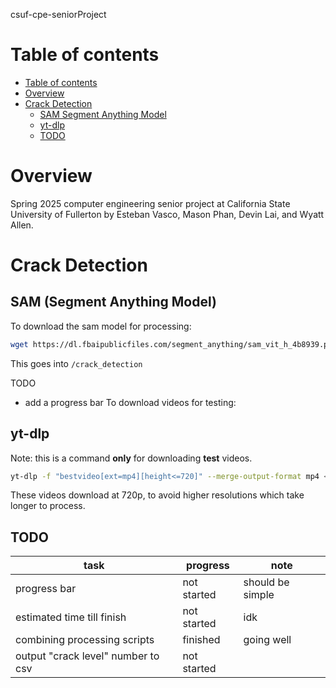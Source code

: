 csuf-cpe-seniorProject
# Table of contents
<!-- TOC -->

- [Table of contents](#table-of-contents)
- [Overview](#overview)
- [Crack Detection](#crack-detection)
    - [SAM Segment Anything Model](#sam-segment-anything-model)
    - [yt-dlp](#yt-dlp)
    - [TODO](#todo)

<!-- /TOC -->
# Overview
Spring 2025 computer engineering senior project at California State University of Fullerton by Esteban Vasco, Mason Phan, Devin Lai, and Wyatt Allen.
# Crack Detection 
## SAM (Segment Anything Model)
To download the sam model for processing:
```bash
wget https://dl.fbaipublicfiles.com/segment_anything/sam_vit_h_4b8939.pth
```
This goes into `/crack_detection`

TODO
- add a progress bar
To download videos for testing:
## yt-dlp
Note: this is a command **only** for downloading **test** videos.
```bash
yt-dlp -f "bestvideo[ext=mp4][height<=720]" --merge-output-format mp4 <video_url>
```
These videos download at 720p, to avoid higher resolutions which take longer to process.

## TODO
task                               | progress    | note
-----------------------------------|-------------|-----------------
progress bar                       | not started | should be simple
estimated time till finish         | not started | idk
combining processing scripts       | finished    | going well
output "crack level" number to csv | not started |